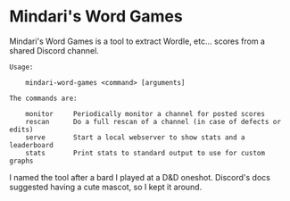 # Mindari's Word Games

Mindari's Word Games is a tool to extract Wordle, etc... scores from a shared Discord channel.

    Usage:

        mindari-word-games <command> [arguments]

    The commands are:

        monitor     Periodically monitor a channel for posted scores
        rescan      Do a full rescan of a channel (in case of defects or edits)
        serve       Start a local webserver to show stats and a leaderboard
        stats       Print stats to standard output to use for custom graphs


I named the tool after a bard I played at a D&D oneshot. Discord's docs suggested having a cute mascot, so I kept it around.
